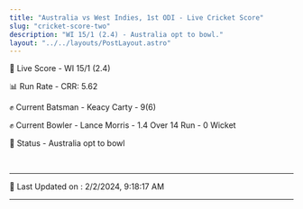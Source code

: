 ```yaml
---
title: "Australia vs West Indies, 1st ODI - Live Cricket Score"
slug: "cricket-score-two"
description: "WI 15/1 (2.4) - Australia opt to bowl."
layout: "../../layouts/PostLayout.astro"
---
```


🔴 Live Score - WI 15/1 (2.4)  

📊 Run Rate - CRR: 5.62  

✊ Current Batsman - Keacy Carty - 9(6)  

✊ Current Bowler - Lance Morris - 1.4 Over 14 Run - 0 Wicket  

📑 Status - Australia opt to bowl

<br />

***

📝 Last Updated on : 2/2/2024, 9:18:17 AM

***

